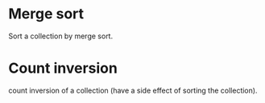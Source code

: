 # Merge sort
Sort a collection by merge sort. 

# Count inversion
count inversion of a collection (have a side effect of sorting the collection).
